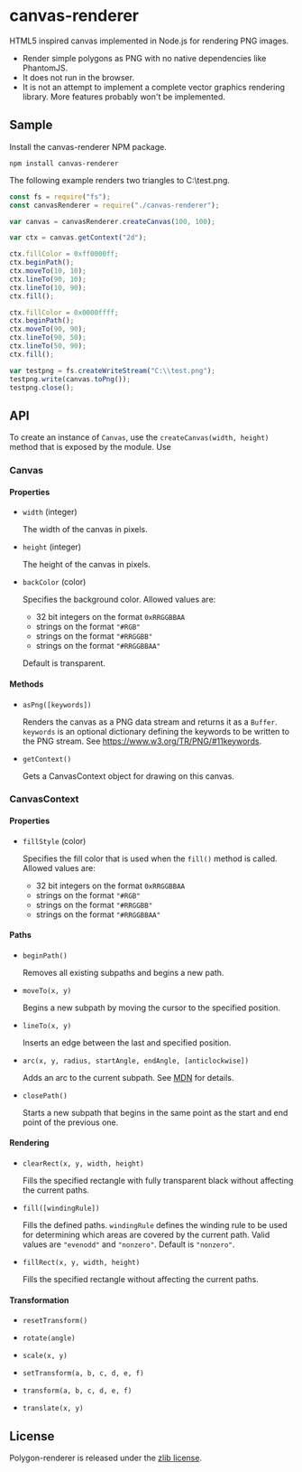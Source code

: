 ﻿# canvas-renderer
HTML5 inspired canvas implemented in Node.js for rendering PNG images.
* Render simple polygons as PNG with no native dependencies like PhantomJS.
* It does not run in the browser.
* It is not an attempt to implement a complete vector graphics 
  rendering library. More features probably won't be implemented.

## Sample
Install the canvas-renderer NPM package.

```
npm install canvas-renderer
```

The following example renders two triangles to C:\test.png.

```js
const fs = require("fs");
const canvasRenderer = require("./canvas-renderer");

var canvas = canvasRenderer.createCanvas(100, 100);

var ctx = canvas.getContext("2d");

ctx.fillColor = 0xff0000ff;
ctx.beginPath();
ctx.moveTo(10, 10);
ctx.lineTo(90, 10);
ctx.lineTo(10, 90);
ctx.fill();

ctx.fillColor = 0x0000ffff;
ctx.beginPath();
ctx.moveTo(90, 90);
ctx.lineTo(90, 50);
ctx.lineTo(50, 90);
ctx.fill();

var testpng = fs.createWriteStream("C:\\test.png");
testpng.write(canvas.toPng());
testpng.close();
```

## API
To create an instance of `Canvas`, use the `createCanvas(width, height)` method that is exposed
by the module. Use 

### Canvas

#### Properties

* `width` (integer)

  The width of the canvas in pixels.

* `height` (integer)

  The height of the canvas in pixels.

* `backColor` (color)

  Specifies the background color. Allowed values are:

  * 32 bit integers on the format `0xRRGGBBAA`
  * strings on the format `"#RGB"`
  * strings on the format `"#RRGGBB"`
  * strings on the format `"#RRGGBBAA"`

  Default is transparent.

#### Methods

* `asPng([keywords])`

  Renders the canvas as a PNG data stream and returns it as a `Buffer`. `keywords`
  is an optional dictionary defining the keywords to be written to the PNG stream.
  See https://www.w3.org/TR/PNG/#11keywords.

* `getContext()`

  Gets a CanvasContext object for drawing on this canvas.


### CanvasContext

#### Properties

* `fillStyle` (color)

  Specifies the fill color that is used when the `fill()` method is called. Allowed values are:

  * 32 bit integers on the format `0xRRGGBBAA`
  * strings on the format `"#RGB"`
  * strings on the format `"#RRGGBB"`
  * strings on the format `"#RRGGBBAA"`
  
#### Paths

* `beginPath()`

  Removes all existing subpaths and begins a new path.

* `moveTo(x, y)`

  Begins a new subpath by moving the cursor to the specified position.

* `lineTo(x, y)`

  Inserts an edge between the last and specified position.

* `arc(x, y, radius, startAngle, endAngle, [anticlockwise])`

  Adds an arc to the current subpath. See [MDN](https://developer.mozilla.org/en-US/docs/Web/API/CanvasRenderingContext2D/arc)
  for details.

* `closePath()`

  Starts a new subpath that begins in the same point as the start and end point of the previous one.

#### Rendering

* `clearRect(x, y, width, height)`

  Fills the specified rectangle with fully transparent black without affecting the current paths.

* `fill([windingRule])`

  Fills the defined paths. `windingRule` defines the winding rule to be used for 
  determining which areas are covered by the current path. Valid values are `"evenodd"` and
  `"nonzero"`. Default is `"nonzero"`.

* `fillRect(x, y, width, height)`

  Fills the specified rectangle without affecting the current paths.


#### Transformation

* `resetTransform()`

* `rotate(angle)`

* `scale(x, y)`

* `setTransform(a, b, c, d, e, f)`

* `transform(a, b, c, d, e, f)`

* `translate(x, y)`

## License
Polygon-renderer is released under the [zlib license](https://github.com/dmester/polygon-renderer/blob/master/license.txt).
